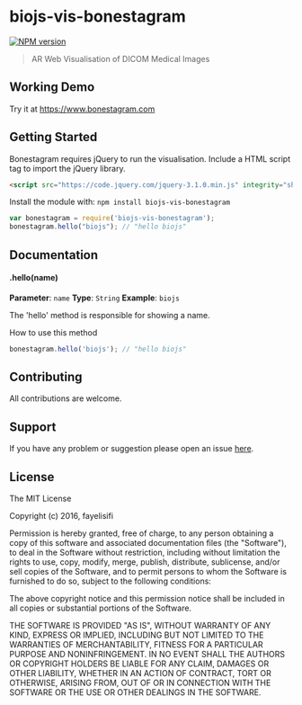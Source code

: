 # biojs-vis-bonestagram

[![NPM version](http://img.shields.io/npm/v/biojs-vis-bonestagram.svg)](https://www.npmjs.org/package/biojs-vis-bonestagram) 

> AR Web Visualisation of DICOM Medical Images

## Working Demo
Try it at https://www.bonestagram.com

## Getting Started
Bonestagram requires jQuery to run the visualisation. Include a HTML script tag to import the jQuery library.

```html
<script src="https://code.jquery.com/jquery-3.1.0.min.js" integrity="sha256-cCueBR6CsyA4/9szpPfrX3s49M9vUU5BgtiJj06wt/s=" crossorigin="anonymous"></script>
```

Install the module with: `npm install biojs-vis-bonestagram`

```javascript
var bonestagram = require('biojs-vis-bonestagram');
bonestagram.hello("biojs"); // "hello biojs"
```

## Documentation

#### .hello(name)

**Parameter**: `name`
**Type**: `String`
**Example**: `biojs`

The 'hello' method is responsible for showing a name.

How to use this method

```javascript
bonestagram.hello('biojs'); // "hello biojs"
```

## Contributing

All contributions are welcome.

## Support

If you have any problem or suggestion please open an issue [here](https://github.com/fayeli/biojs-vis-bonestagram/issues).

## License 

The MIT License

Copyright (c) 2016, fayelisifi

Permission is hereby granted, free of charge, to any person
obtaining a copy of this software and associated documentation
files (the "Software"), to deal in the Software without
restriction, including without limitation the rights to use,
copy, modify, merge, publish, distribute, sublicense, and/or sell
copies of the Software, and to permit persons to whom the
Software is furnished to do so, subject to the following
conditions:

The above copyright notice and this permission notice shall be
included in all copies or substantial portions of the Software.

THE SOFTWARE IS PROVIDED "AS IS", WITHOUT WARRANTY OF ANY KIND,
EXPRESS OR IMPLIED, INCLUDING BUT NOT LIMITED TO THE WARRANTIES
OF MERCHANTABILITY, FITNESS FOR A PARTICULAR PURPOSE AND
NONINFRINGEMENT. IN NO EVENT SHALL THE AUTHORS OR COPYRIGHT
HOLDERS BE LIABLE FOR ANY CLAIM, DAMAGES OR OTHER LIABILITY,
WHETHER IN AN ACTION OF CONTRACT, TORT OR OTHERWISE, ARISING
FROM, OUT OF OR IN CONNECTION WITH THE SOFTWARE OR THE USE OR
OTHER DEALINGS IN THE SOFTWARE.
